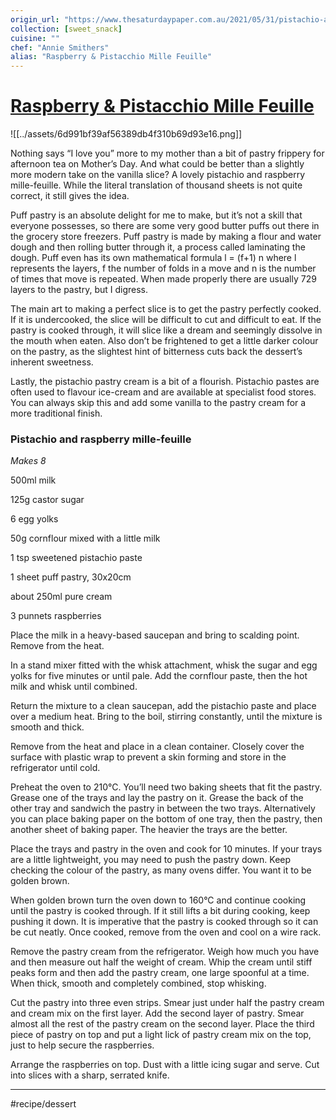```yaml
---
origin_url: "https://www.thesaturdaypaper.com.au/2021/05/31/pistachio-and-raspberry-mille-feuille/162039600011592"
collection: [sweet_snack]
cuisine: ""
chef: "Annie Smithers"
alias: "Raspberry & Pistacchio Mille Feuille"
---
```

# [Raspberry & Pistacchio Mille Feuille](https://www.thesaturdaypaper.com.au/2021/05/31/pistachio-and-raspberry-mille-feuille/162039600011592)

![[../assets/6d991bf39af56389db4f310b69d93e16.png]]

Nothing says “I love you” more to my mother than a bit of pastry frippery for afternoon tea on Mother’s Day. And what could be better than a slightly more modern take on the vanilla slice? A lovely pistachio and raspberry mille-feuille. While the literal translation of thousand sheets is not quite correct, it still gives the idea.

Puff pastry is an absolute delight for me to make, but it’s not a skill that everyone possesses, so there are some very good butter puffs out there in the grocery store freezers. Puff pastry is made by making a flour and water dough and then rolling butter through it, a process called laminating the dough. Puff even has its own mathematical formula l = (f+1) n where l represents the layers, f the number of folds in a move and n is the number of times that move is repeated. When made properly there are usually 729 layers to the pastry, but I digress.

The main art to making a perfect slice is to get the pastry perfectly cooked. If it is undercooked, the slice will be difficult to cut and difficult to eat. If the pastry is cooked through, it will slice like a dream and seemingly dissolve in the mouth when eaten. Also don’t be frightened to get a little darker colour on the pastry, as the slightest hint of bitterness cuts back the dessert’s inherent sweetness.

Lastly, the pistachio pastry cream is a bit of a flourish. Pistachio pastes are often used to flavour ice-cream and are available at specialist food stores. You can always skip this and add some vanilla to the pastry cream for a more traditional finish.

### Pistachio and raspberry mille-feuille
*Makes 8*

500ml milk

125g castor sugar

6 egg yolks

50g cornflour mixed with a little milk

1 tsp sweetened pistachio paste

1 sheet puff pastry, 30x20cm

about 250ml pure cream

3 punnets raspberries

Place the milk in a heavy-based saucepan and bring to scalding point. Remove from the heat.

In a stand mixer fitted with the whisk attachment, whisk the sugar and egg yolks for five minutes or until pale. Add the cornflour paste, then the hot milk and whisk until combined.

Return the mixture to a clean saucepan, add the pistachio paste and place over a medium heat. Bring to the boil, stirring constantly, until the mixture is smooth and thick.

Remove from the heat and place in a clean container. Closely cover the surface with plastic wrap to prevent a skin forming and store in the refrigerator until cold.

Preheat the oven to 210°C. You’ll need two baking sheets that fit the pastry. Grease one of the trays and lay the pastry on it. Grease the back of the other tray and sandwich the pastry in between the two trays. Alternatively you can place baking paper on the bottom of one tray, then the pastry, then another sheet of baking paper. The heavier the trays are the better.

Place the trays and pastry in the oven and cook for 10 minutes. If your trays are a little lightweight, you may need to push the pastry down. Keep checking the colour of the pastry, as many ovens differ. You want it to be golden brown.

When golden brown turn the oven down to 160°C and continue cooking until the pastry is cooked through. If it still lifts a bit during cooking, keep pushing it down. It is imperative that the pastry is cooked through so it can be cut neatly. Once cooked, remove from the oven and cool on a wire rack.

Remove the pastry cream from the refrigerator. Weigh how much you have and then measure out half the weight of cream. Whip the cream until stiff peaks form and then add the pastry cream, one large spoonful at a time. When thick, smooth and completely combined, stop whisking.

Cut the pastry into three even strips. Smear just under half the pastry cream and cream mix on the first layer. Add the second layer of pastry. Smear almost all the rest of the pastry cream on the second layer. Place the third piece of pastry on top and put a light lick of pastry cream mix on the top, just to help secure the raspberries.

Arrange the raspberries on top. Dust with a little icing sugar and serve. Cut into slices with a sharp, serrated knife.
- - - -
#recipe/dessert